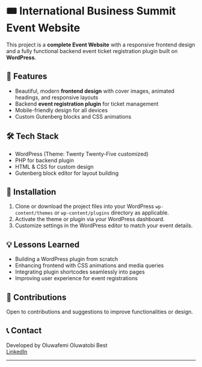 # 🎟️ International Business Summit Event Website

This project is a **complete Event Website** with a responsive frontend design and a fully functional backend event ticket registration plugin built on **WordPress**.

## 🚀 **Features**
- Beautiful, modern **frontend design** with cover images, animated headings, and responsive layouts
- Backend **event registration plugin** for ticket management
- Mobile-friendly design for all devices
- Custom Gutenberg blocks and CSS animations

## 🛠️ **Tech Stack**
- WordPress (Theme: Twenty Twenty-Five customized)
- PHP for backend plugin
- HTML & CSS for custom design
- Gutenberg block editor for layout building

## 📂 **Installation**
1. Clone or download the project files into your WordPress `wp-content/themes` or `wp-content/plugins` directory as applicable.
2. Activate the theme or plugin via your WordPress dashboard.
3. Customize settings in the WordPress editor to match your event details.



## 💡 **Lessons Learned**
- Building a WordPress plugin from scratch
- Enhancing frontend with CSS animations and media queries
- Integrating plugin shortcodes seamlessly into pages
- Improving user experience for event registrations

## 🤝 **Contributions**
Open to contributions and suggestions to improve functionalities or design.

## 📞 **Contact**
Developed by Oluwafemi Oluwatobi Best  
[LinkedIn](https://www.linkedin.com/in/bestbassn/)

---

